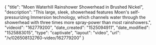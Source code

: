 {
    "title": "Moen Waterhill Rainshower Showerhead in Brushed Nickel",
    "description": "This large, sleek, showerhead features Moen's self-pressurizing Immersion technology, which channels water through the showerhead with three times more spray-power than most rainshowers.",
    "videoid": "162779200",
    "date_created": "1525094911",
    "date_modified": "1525883015",
    "type": "captivate",
    "layout": "video",
    "url": "\/v\/026508132760-video\/162779200"
}